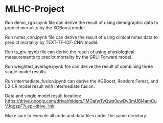 # MLHC-Project

Run demo_xgb.ipynb file can derive the result of using demographic data to predict mortality by the XGBoost model.

Run notes_cnn.ipynb file can derive the result of using clinical notes data to predict mortality by TEXT-TF-IDF-CNN model.

Run ts_gru.ipynb file can derive the result of using physiological measurements to predict mortality by the GRU-Forward model.

Run weighted_average.ipynb file can derive the result of combining three single model results.

Run intermediate_fusion.ipynb can derive the XGBoost, Random Forest, and L2-LR model result with intermediate fusion.

Data and single model result location: https://drive.google.com/drive/folders/1MOafwTvQwq0uwDy3mUBI4amCuVJqgzpF?usp=drive_link

Make sure to execute all code and data files under the same directory.
